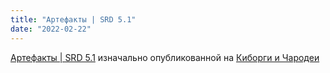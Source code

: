 ```yaml
---
title: "Артефакты | SRD 5.1"
date: "2022-02-22"
---
```


[Артефакты | SRD 5.1](https://cyborgsandmages.com/artifacts-srd-5-1/ "Перейти к оригинальной записи.") изначально опубликованной на [Киборги и Чародеи](https://cyborgsandmages.com)
